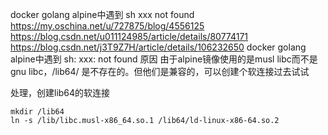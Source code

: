 docker golang alpine中遇到 sh xxx not found
https://my.oschina.net/u/727875/blog/4556125
https://blog.csdn.net/u011124985/article/details/80774171
https://blog.csdn.net/j3T9Z7H/article/details/106232650
docker golang alpine中遇到 sh: xxx: not found
原因
由于alpine镜像使用的是musl libc而不是gnu libc，/lib64/ 是不存在的。但他们是兼容的，可以创建个软连接过去试试

处理，创建lib64的软连接

```
mkdir /lib64
ln -s /lib/libc.musl-x86_64.so.1 /lib64/ld-linux-x86-64.so.2
```